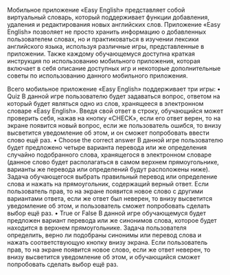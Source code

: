 Мобильное приложение «Easy English» представляет собой виртуальный словарь, который поддерживает функции добавления, удаления и редактирования новых английских слов. Приложение «Easy English» позволяет не просто хранить информацию о добавленных пользователем словах, но и практиковаться в изучении лексики английского языка, используя различные игры, представленные в приложении. Также каждому обучающемуся доступна краткая инструкция по использованию мобильного приложения, которая включает в себя описание доступных игр и некоторые дополнительные советы по использованию данного мобильного приложения.

Всего мобильное приложение «Easy English» поддерживает три игры:
•	Quiz
В данной игре пользователю будет задаваться вопрос, ответом на который будет являться одно из слов, хранящееся в электронном словаре «Easy English». Введя свой ответ в строку, обучающийся может проверить себя, нажав на кнопку «CHECK», если его ответ верен, то на экране появится новый вопрос, если же пользователь ошибся, то внизу высветится уведомление об этом, и он сможет попробовать ввести слово ещё раз.
•	Choose the correct answer
В данной игре пользователю будет предложено четыре варианта перевода или же определения случайно подобранного слова, хранящегося в электронном словаре (данное слово будет располагаться в самом верхнем прямоугольнике, варианты же перевода или определений будут расположены ниже). Задача обучающегося выбрать правильный перевод или определение слова и нажать на прямоугольник, содержащий верный ответ. Если пользователь прав, то на экране появится новое слово с другими вариантами ответа, если же ответ был неверен, то внизу высветится уведомление об этом, и пользователь сможет попробовать сделать выбор ещё раз.
•	True or False
В данной игре обучающемуся будет предложен вариант перевода или же синонимов слова, которое будет находится в верхнем прямоугольнике. Задача пользователя определить, верно ли подобраны синонимы или перевод слова и нажать соответствующую кнопку внизу экрана. Если пользователь прав, то на экране появится новое слово, если же ответ неверен, то внизу высветится уведомление об этом, и обучающийся сможет попробовать сделать выбор ещё раз.

